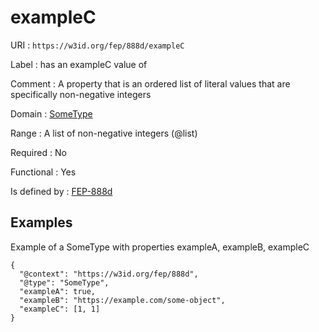 # exampleC

URI
: `https://w3id.org/fep/888d/exampleC`

Label
: has an exampleC value of

Comment
: A property that is an ordered list of literal values that are specifically non-negative integers

Domain
: [SomeType](https://w3id.org/fep/888d/SomeType)

Range
:  A list of non-negative integers (@list)

Required
: No

Functional
: Yes

Is defined by
: [FEP-888d](https://w3id.org/fep/888d)


## Examples

Example of a SomeType with properties exampleA, exampleB, exampleC

```None
{
  "@context": "https://w3id.org/fep/888d",
  "@type": "SomeType",
  "exampleA": true,
  "exampleB": "https://example.com/some-object",
  "exampleC": [1, 1]
}
```
